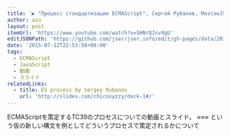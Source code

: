 ```yaml
---
title: '▶ "Процесс стандартизации ECMAScript", Сергей Рубанов, MoscowJS 23 - YouTube'
author: azu
layout: post
itemUrl: 'https://www.youtube.com/watch?v=5HNrQJsv4gU'
editJSONPath: 'https://github.com/jser/jser.info/edit/gh-pages/data/2015/07/index.json'
date: '2015-07-12T22:53:58+00:00'
tags:
  - ECMAScript
  - JavaScript
  - 動画
  - スライド
relatedLinks:
  - title: ES process by Sergey Rubanov
    url: 'http://slides.com/chicoxyzzy/deck-1#/'
---
```

ECMAScriptを策定するTC39のプロセスについての動画とスライド。
≈≈≈ という仮の新しい構文を例としてどういうプロセスで策定されるかについて
